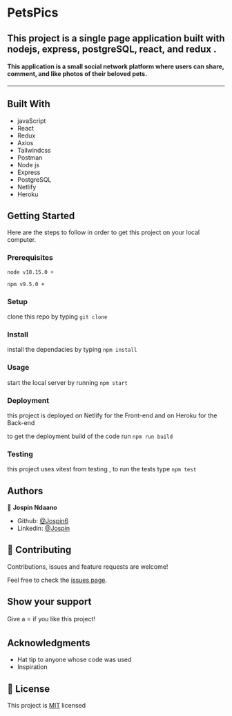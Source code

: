 # PetsPics
##  This project is a single page application built with nodejs, express, postgreSQL, react, and redux .
#### This application is a small social network platform where users can share, comment, and like photos of their beloved pets.
<hr />


## Built With

- javaScript
- React
- Redux
- Axios
- Tailwindcss
- Postman
- Node js
- Express
- PostgreSQL
- Netlify
- Heroku

<!-- ## Live Demo

[Live Demo Link](https://filmsfusion.netlify.app/) -->

## Getting Started

Here are the steps to follow in order to get this project on your local computer.

### Prerequisites

`node v18.15.0 +`

`npm v9.5.0 +`

### Setup

clone this repo by typing `git clone`

### Install

install the dependacies by typing `npm install`

### Usage

start the local server by running `npm start`

### Deployment

this project is deployed on Netlify for the Front-end and on Heroku for the Back-end

to get the deployment build of the code run `npm run build`

### Testing

this project uses vitest from testing , to run the tests type `npm test` 

## Authors

👤 **Jospin Ndaano**

- Github: [@Jospin6](https://github.com/Jospin6)
- Linkedin: [@Jospin](https://www.linkedin.com/in/jospin-ndagano-8474b7267/)

## 🤝 Contributing

Contributions, issues and feature requests are welcome!

Feel free to check the [issues page](issues/).

## Show your support

Give a ⭐️ if you like this project!

## Acknowledgments

- Hat tip to anyone whose code was used
- Inspiration

## 📝 License

This project is [MIT](lic.url) licensed
